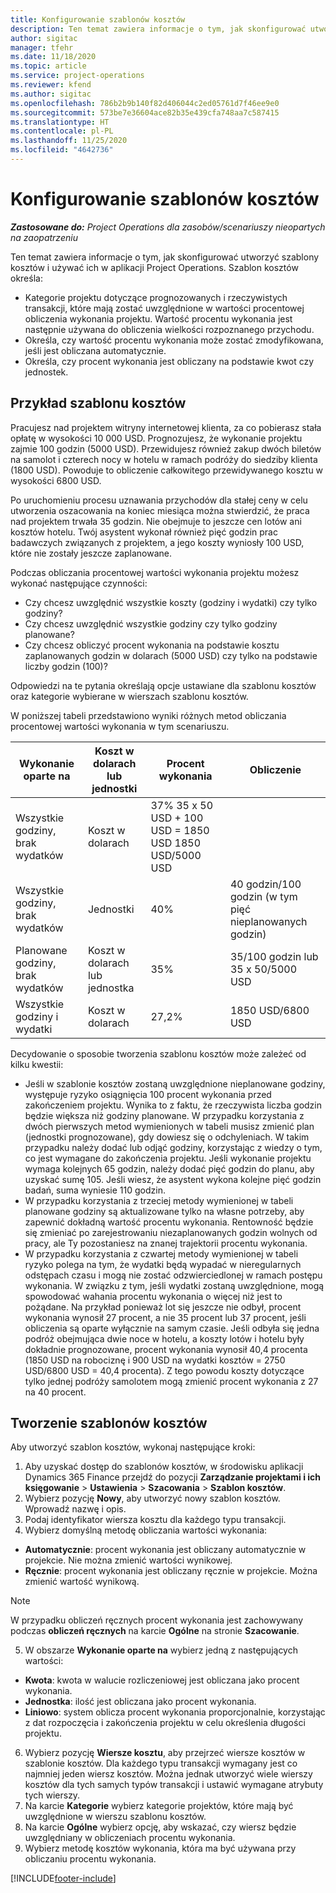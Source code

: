 ```yaml
---
title: Konfigurowanie szablonów kosztów
description: Ten temat zawiera informacje o tym, jak skonfigurować utworzyć szablony kosztów i używać ich w aplikacji Project Operations.
author: sigitac
manager: tfehr
ms.date: 11/18/2020
ms.topic: article
ms.service: project-operations
ms.reviewer: kfend
ms.author: sigitac
ms.openlocfilehash: 786b2b9b140f82d406044c2ed05761d7f46ee9e0
ms.sourcegitcommit: 573be7e36604ace82b35e439cfa748aa7c587415
ms.translationtype: HT
ms.contentlocale: pl-PL
ms.lasthandoff: 11/25/2020
ms.locfileid: "4642736"
---
```

# <a name="set-up-cost-templates"></a>Konfigurowanie szablonów kosztów

_**Zastosowane do:** Project Operations dla zasobów/scenariuszy nieopartych na zaopatrzeniu_


Ten temat zawiera informacje o tym, jak skonfigurować utworzyć szablony kosztów i używać ich w aplikacji Project Operations. Szablon kosztów określa:

- Kategorie projektu dotyczące prognozowanych i rzeczywistych transakcji, które mają zostać uwzględnione w wartości procentowej obliczenia wykonania projektu. Wartość procentu wykonania jest następnie używana do obliczenia wielkości rozpoznanego przychodu.
- Określa, czy wartość procentu wykonania może zostać zmodyfikowana, jeśli jest obliczana automatycznie.
- Określa, czy procent wykonania jest obliczany na podstawie kwot czy jednostek.

## <a name="cost-template-example"></a>Przykład szablonu kosztów

Pracujesz nad projektem witryny internetowej klienta, za co pobierasz stała opłatę w wysokości 10 000 USD. Prognozujesz, że wykonanie projektu zajmie 100 godzin (5000 USD). Przewidujesz również zakup dwóch biletów na samolot i czterech nocy w hotelu w ramach podróży do siedziby klienta (1800 USD). Powoduje to obliczenie całkowitego przewidywanego kosztu w wysokości 6800 USD.

Po uruchomieniu procesu uznawania przychodów dla stałej ceny w celu utworzenia oszacowania na koniec miesiąca można stwierdzić, że praca nad projektem trwała 35 godzin. Nie obejmuje to jeszcze cen lotów ani kosztów hotelu. Twój asystent wykonał również pięć godzin prac badawczych związanych z projektem, a jego koszty wyniosły 100 USD, które nie zostały jeszcze zaplanowane.

Podczas obliczania procentowej wartości wykonania projektu możesz wykonać następujące czynności:

- Czy chcesz uwzględnić wszystkie koszty (godziny i wydatki) czy tylko godziny?
- Czy chcesz uwzględnić wszystkie godziny czy tylko godziny planowane?
- Czy chcesz obliczyć procent wykonania na podstawie kosztu zaplanowanych godzin w dolarach (5000 USD) czy tylko na podstawie liczby godzin (100)?

Odpowiedzi na te pytania określają opcje ustawiane dla szablonu kosztów oraz kategorie wybierane w wierszach szablonu kosztów.

W poniższej tabeli przedstawiono wyniki różnych metod obliczania procentowej wartości wykonania w tym scenariuszu.

| Wykonanie oparte na | Koszt w dolarach lub jednostki | Procent wykonania | Obliczenie |
| --- | --- | --- | --- |
| Wszystkie godziny, brak wydatków | Koszt w dolarach | 37% 35 x 50 USD + 100 USD = 1850 USD 1850 USD/5000 USD |
| Wszystkie godziny, brak wydatków | Jednostki | 40% | 40 godzin/100 godzin (w tym pięć nieplanowanych godzin) |
| Planowane godziny, brak wydatków | Koszt w dolarach lub jednostka | 35% | 35/100 godzin lub 35 x 50/5000 USD |
| Wszystkie godziny i wydatki | Koszt w dolarach | 27,2% | 1850 USD/6800 USD |

Decydowanie o sposobie tworzenia szablonu kosztów może zależeć od kilku kwestii:

- Jeśli w szablonie kosztów zostaną uwzględnione nieplanowane godziny, występuje ryzyko osiągnięcia 100 procent wykonania przed zakończeniem projektu. Wynika to z faktu, że rzeczywista liczba godzin będzie większa niż godziny planowane. W przypadku korzystania z dwóch pierwszych metod wymienionych w tabeli musisz zmienić plan (jednostki prognozowane), gdy dowiesz się o odchyleniach. W takim przypadku należy dodać lub odjąć godziny, korzystając z wiedzy o tym, co jest wymagane do zakończenia projektu. Jeśli wykonanie projektu wymaga kolejnych 65 godzin, należy dodać pięć godzin do planu, aby uzyskać sumę 105. Jeśli wiesz, że asystent wykona kolejne pięć godzin badań, suma wyniesie 110 godzin.
- W przypadku korzystania z trzeciej metody wymienionej w tabeli planowane godziny są aktualizowane tylko na własne potrzeby, aby zapewnić dokładną wartość procentu wykonania. Rentowność będzie się zmieniać po zarejestrowaniu niezaplanowanych godzin wolnych od pracy, ale Ty pozostaniesz na znanej trajektorii procentu wykonania.
- W przypadku korzystania z czwartej metody wymienionej w tabeli ryzyko polega na tym, że wydatki będą wypadać w nieregularnych odstępach czasu i mogą nie zostać odzwierciedlonej w ramach postępu wykonania. W związku z tym, jeśli wydatki zostaną uwzględnione, mogą spowodować wahania procentu wykonania o więcej niż jest to pożądane. Na przykład ponieważ lot się jeszcze nie odbył, procent wykonania wynosił 27 procent, a nie 35 procent lub 37 procent, jeśli obliczenia są oparte wyłącznie na samym czasie. Jeśli odbyła się jedna podróż obejmująca dwie noce w hotelu, a koszty lotów i hotelu były dokładnie prognozowane, procent wykonania wynosił 40,4 procenta (1850 USD na robociznę i 900 USD na wydatki kosztów = 2750 USD/6800 USD = 40,4 procenta). Z tego powodu koszty dotyczące tylko jednej podróży samolotem mogą zmienić procent wykonania z 27 na 40 procent.

## <a name="create-cost-templates"></a>Tworzenie szablonów kosztów
Aby utworzyć szablon kosztów, wykonaj następujące kroki:

1. Aby uzyskać dostęp do szablonów kosztów, w środowisku aplikacji Dynamics 365 Finance przejdź do pozycji **Zarządzanie projektami i ich księgowanie** > **Ustawienia** > **Szacowania** > **Szablon kosztów**.
2. Wybierz pozycję **Nowy**, aby utworzyć nowy szablon kosztów. Wprowadź nazwę i opis.
3. Podaj identyfikator wiersza kosztu dla każdego typu transakcji.
4. Wybierz domyślną metodę obliczania wartości wykonania:

  - **Automatycznie**: procent wykonania jest obliczany automatycznie w projekcie. Nie można zmienić wartości wynikowej.
  - **Ręcznie**: procent wykonania jest obliczany ręcznie w projekcie. Można zmienić wartość wynikową.

  > [!NOTE]
  > W przypadku obliczeń ręcznych procent wykonania jest zachowywany podczas **obliczeń ręcznych** na karcie **Ogólne** na stronie **Szacowanie**.

5. W obszarze **Wykonanie oparte na** wybierz jedną z następujących wartości:

  - **Kwota**: kwota w walucie rozliczeniowej jest obliczana jako procent wykonania.
  - **Jednostka**: ilość jest obliczana jako procent wykonania.
  - **Liniowo**: system oblicza procent wykonania proporcjonalnie, korzystając z dat rozpoczęcia i zakończenia projektu w celu określenia długości projektu.

6. Wybierz pozycję **Wiersze kosztu**, aby przejrzeć wiersze kosztów w szablonie kosztów. Dla każdego typu transakcji wymagany jest co najmniej jeden wiersz kosztów. Można jednak utworzyć wiele wierszy kosztów dla tych samych typów transakcji i ustawić wymagane atrybuty tych wierszy.
7. Na karcie **Kategorie** wybierz kategorie projektów, które mają być uwzględnione w wierszu szablonu kosztów.
8. Na karcie **Ogólne** wybierz opcję, aby wskazać, czy wiersz będzie uwzględniany w obliczeniach procentu wykonania.
9. Wybierz metodę kosztów wykonania, która ma być używana przy obliczaniu procentu wykonania.


[!INCLUDE[footer-include](../includes/footer-banner.md)]